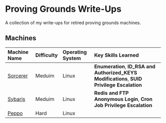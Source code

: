 # Proving Grounds Write-Ups

A collection of my write-ups for retired proving grounds machines.

## Machines

| Machine Name | Difficulty | Operating System | Key Skills Learned |
| :--- | :--- | :--- | :--- |
| [Sorcerer](Sorcerer/Sorcerer.md) | Meduim | Linux | **Enumeration**, **ID_RSA and Authorized_KEYS Modifications**, **SUID Privilege Escalation** |
| [Sybaris](Sybaris/Sybaris.md) | Meduim | Linux | **Redis and FTP Anonymous Login**, **Cron Job Privilege Escalation** |
| [Peppo](Pepp/Peppo.md) | Hard | Linux |
